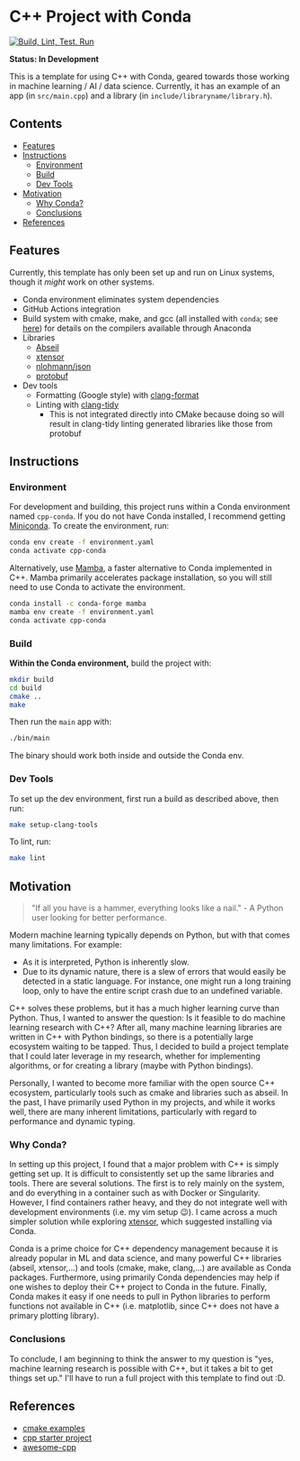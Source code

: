 # C++ Project with Conda

[![Build, Lint, Test, Run](https://github.com/btjanaka/cpp-conda/workflows/Build,%20Lint,%20Test,%20Run/badge.svg)](https://github.com/btjanaka/cpp-conda/actions?query=workflow%3A"Build%2C+Lint%2C+Test%2C+Run")

**Status: In Development**

This is a template for using C++ with Conda, geared towards those working in
machine learning / AI / data science. Currently, it has an example of an app (in
`src/main.cpp`) and a library (in `include/libraryname/library.h`).

## Contents

<!-- vim-markdown-toc GFM -->

* [Features](#features)
* [Instructions](#instructions)
  * [Environment](#environment)
  * [Build](#build)
  * [Dev Tools](#dev-tools)
* [Motivation](#motivation)
  * [Why Conda?](#why-conda)
  * [Conclusions](#conclusions)
* [References](#references)

<!-- vim-markdown-toc -->

## Features

Currently, this template has only been set up and run on Linux systems, though
it _might_ work on other systems.

- Conda environment eliminates system dependencies
- GitHub Actions integration
- Build system with cmake, make, and gcc (all installed with `conda`; see
  [here](https://docs.conda.io/projects/conda-build/en/latest/resources/compiler-tools.html))
  for details on the compilers available through Anaconda
- Libraries
  - [Abseil](https://abseil.io)
  - [xtensor](https://xtensor.readthedocs.io/en/latest/)
  - [nlohmann/json](https://github.com/nlohmann/json#serialization--deserialization)
  - [protobuf](https://github.com/protocolbuffers/protobuf)
- Dev tools
  - Formatting (Google style) with
    [clang-format](https://clang.llvm.org/docs/ClangFormat.html)
  - Linting with [clang-tidy](http://clang.llvm.org/extra/clang-tidy/)
    - This is not integrated directly into CMake because doing so will result in
      clang-tidy linting generated libraries like those from protobuf

## Instructions

### Environment

For development and building, this project runs within a Conda environment named
`cpp-conda`. If you do not have Conda installed, I recommend getting
[Miniconda](https://docs.conda.io/en/latest/miniconda.html). To create the
environment, run:

```bash
conda env create -f environment.yaml
conda activate cpp-conda
```

Alternatively, use [Mamba](https://github.com/mamba-org/mamba), a faster
alternative to Conda implemented in C++. Mamba primarily accelerates package
installation, so you will still need to use Conda to activate the environment.

```bash
conda install -c conda-forge mamba
mamba env create -f environment.yaml
conda activate cpp-conda
```

### Build

**Within the Conda environment,** build the project with:

```bash
mkdir build
cd build
cmake ..
make
```

Then run the `main` app with:

```bash
./bin/main
```

The binary should work both inside and outside the Conda env.

### Dev Tools

To set up the dev environment, first run a build as described above, then run:

```bash
make setup-clang-tools
```

To lint, run:

```bash
make lint
```

## Motivation

> "If all you have is a hammer, everything looks like a nail." - A Python user
> looking for better performance.

Modern machine learning typically depends on Python, but with that comes many
limitations. For example:

- As it is interpreted, Python is inherently slow.
- Due to its dynamic nature, there is a slew of errors that would easily be
  detected in a static language. For instance, one might run a long training
  loop, only to have the entire script crash due to an undefined variable.

C++ solves these problems, but it has a much higher learning curve than Python.
Thus, I wanted to answer the question: Is it feasible to do machine learning
research with C++? After all, many machine learning libraries are written in C++
with Python bindings, so there is a potentially large ecosystem waiting to be
tapped. Thus, I decided to build a project template that I could later leverage
in my research, whether for implementing algorithms, or for creating a library
(maybe with Python bindings).

Personally, I wanted to become more familiar with the open source C++ ecosystem,
particularly tools such as cmake and libraries such as abseil. In the past, I
have primarily used Python in my projects, and while it works well, there are
many inherent limitations, particularly with regard to performance and dynamic
typing.

### Why Conda?

In setting up this project, I found that a major problem with C++ is simply
getting set up. It is difficult to consistently set up the same libraries and
tools. There are several solutions. The first is to rely mainly on the system,
and do everything in a container such as with Docker or Singularity. However, I
find containers rather heavy, and they do not integrate well with development
environments (i.e. my vim setup :wink:). I came across a much simpler solution
while exploring
[xtensor](https://xtensor.readthedocs.io/en/latest/installation.html), which
suggested installing via Conda.

Conda is a prime choice for C++ dependency management because it is already
popular in ML and data science, and many powerful C++ libraries (abseil,
xtensor,...) and tools (cmake, make, clang,...) are available as Conda packages.
Furthermore, using primarily Conda dependencies may help if one wishes to deploy
their C++ project to Conda in the future. Finally, Conda makes it easy if one
needs to pull in Python libraries to perform functions not available in C++
(i.e. matplotlib, since C++ does not have a primary plotting library).

### Conclusions

To conclude, I am beginning to think the answer to my question is "yes, machine
learning research is possible with C++, but it takes a bit to get things set
up." I'll have to run a full project with this template to find out :D.

## References

- [cmake examples](https://github.com/ttroy50/cmake-examples)
- [cpp starter project](https://github.com/lefticus/cpp_starter_project)
- [awesome-cpp](https://github.com/fffaraz/awesome-cpp#artificial-intelligence)
